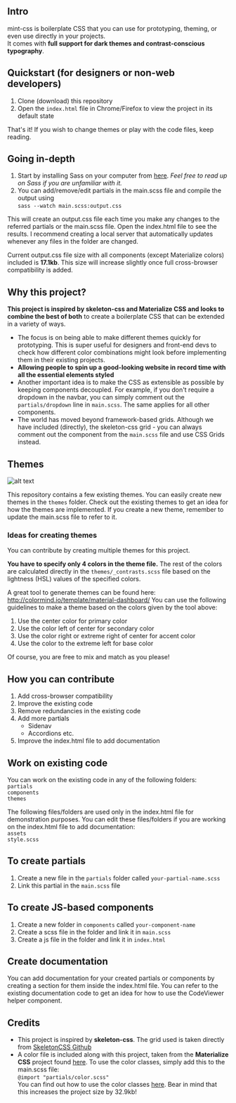 ## Intro
mint-css is boilerplate CSS that you can use for prototyping, theming, or even use directly in your projects.  
It comes with **full support for dark themes and contrast-conscious typography**.

## Quickstart (for designers or non-web developers)
1. Clone (download) this repository
2. Open the ```index.html``` file in Chrome/Firefox to view the project in its default state

That's it! If you wish to change themes or play with the code files, keep reading.

## Going in-depth
1. Start by installing Sass on your computer from [here](https://github.com/sass/dart-sass/releases/tag/1.26.3). *Feel free to read up on Sass if you are unfamiliar with it.*
2. You can add/remove/edit partials in the main.scss file and compile the output using  
```sass --watch main.scss:output.css```

This will create an output.css file each time you make any changes to the referred partials or the main.scss file. Open the index.html file to see the results. I recommend creating a local server that automatically updates whenever any files in the folder are changed.

Current output.css file size with all components (except Materialize colors) included is **17.1kb**.
This size will increase slightly once full cross-browser compatibility is added.

## Why this project?
**This project is inspired by skeleton-css and Materialize CSS and looks to combine the best of both** to create a boilerplate CSS that can be extended in a variety of ways. 
* The focus is on being able to make different themes quickly for prototyping. This is super useful for designers and front-end devs to check how different color combinations might look before implementing them in their existing projects.
* **Allowing people to spin up a good-looking website in record time with all the essential elements styled**
* Another important idea is to make the CSS as extensible as possible by keeping components decoupled. For example, if you don't require a dropdown in the navbar, you can simply comment out the ```partials/dropdown``` line in ```main.scss```. The same applies for all other components.
* The world has moved beyond framework-based grids. Although we have included (directly), the skeleton-css grid - you can always comment out the component from the ```main.scss``` file and use CSS Grids instead.

## Themes

![alt text](./themes.gif "Themes GIF")

This repository contains a few existing themes.
You can easily create new themes in the ```themes``` folder. Check out the existing themes to get an idea for how the themes are implemented. If you create a new theme, remember to update the main.scss file to refer to it.

### Ideas for creating themes
You can contribute by creating multiple themes for this project.

**You have to specify only 4 colors in the theme file.** The rest of the colors are calculated directly in the ```themes/_contrasts.scss``` file based on the lightness (HSL) values of the specified colors.

A great tool to generate themes can be found here:
http://colormind.io/template/material-dashboard/
You can use the following guidelines to make a theme based on the colors given by the tool above:
1) Use the center color for primary color
2) Use the color left of center for secondary color
3) Use the color right or extreme right of center for accent color
4) Use the color to the extreme left for base color  

Of course, you are free to mix and match as you please!

## How you can contribute
1. Add cross-browser compatibility
2. Improve the existing code
2. Remove redundancies in the existing code
3. Add more partials
    - Sidenav
    - Accordions
    etc.
4. Improve the index.html file to add documentation

## Work on existing code
You can work on the existing code in any of the following folders:  
```partials```  
```components```  
```themes```

The following files/folders are used only in the index.html file for demonstration purposes. You can edit these files/folders if you are working on the index.html file to add documentation:    
```assets```  
```style.scss```  

## To create partials
1. Create a new file in the ```partials``` folder called ```your-partial-name.scss```
2. Link this partial in the ```main.scss``` file

## To create JS-based components
1. Create a new folder in ```components``` called ```your-component-name```
2. Create a scss file in the folder and link it in ```main.scss```
3. Create a js file in the folder and link it in ```index.html``` 

## Create documentation
You can add documentation for your created partials or components by creating a section for them inside the index.html file. You can refer to the existing documentation code to get an idea for how to use the CodeViewer helper component.

## Credits
* This project is inspired by **skeleton-css**. The grid used is taken directly from [SkeletonCSS Github](https://github.com/dhg/Skeleton.)
* A color file is included along with this project, taken from the **Materialize CSS** project found [here](https://github.com/Dogfalo/materialize). To use the color classes, simply add this to the main.scss file:  
```@import "partials/color.scss"```  
You can find out how to use the color classes [here](https://materializecss.com/color.html).
Bear in mind that this increases the project size by 32.9kb!